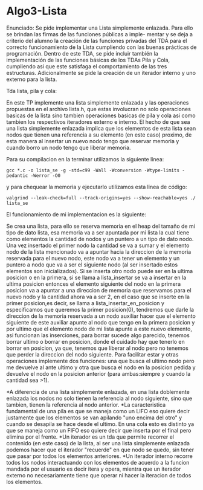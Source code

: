 # Algo3-Lista
Enunciado:
Se pide implementar una Lista simplemente enlazada. Para ello se brindan las firmas de las funciones públicas a imple-
mentar y se deja a criterio del alumno la creación de las funciones privadas del TDA para el correcto funcionamiento de
la Lista cumpliendo con las buenas prácticas de programación.
Dentro de este TDA, se pide incluir también la implementación de las funciones básicas de los TDAs Pila y Cola, cumpliendo
asi que este satisfaga el comportamiento de las tres estructuras.
Adicionalmente se pide la creación de un iterador interno y uno externo para la lista.

Tda lista, pila y cola:

En este TP implemente una lista simplemente enlazada y las operaciones propuestas en el archivo lista.h, que estas involucran no solo operaciones basicas de la lista sino tambien operaciones basicas de pila y cola asi como tambien los respectivos iteradores externo e interno.
El hecho de que sea una lista simplemente enlazada implica que los elementos de esta lista sean nodos que tienen una referencia a su elemento (en este caso) proximo, de esta manera al insertar un nuevo nodo tengo que reservar memoria y cuando borro un nodo tengo que liberar memoria.

Para su compilacion en la terminar utilizamos la siguiente linea:

    gcc *.c -o lista_se -g -std=c99 -Wall -Wconversion -Wtype-limits -pedantic -Werror -O0

y para chequear la memoria y ejecutarlo utilizamos esta linea de código:

    valgrind --leak-check=full --track-origins=yes --show-reachable=yes ./ lista_se

El funcionamiento de mi implementacion es la siguiente:

Se crea una lista, para ello se reserva memoria en el heap del tamaño de mi tipo de dato lista, esa memoria va a ser apuntada por mi lista la cual tiene como elementos la cantidad de nodos y un puntero a un tipo de dato nodo.
Una vez insertado el primer nodo la cantidad se va a sumar y el elemento nodo de la lista mencionado va a apuntar hacia la direccion de la memoria reservada para el nuevo nodo, este nodo va a tener un elemento y un puntero a nodo que va a ser el siguiente nodo (al ser insertado estos elementos son inicializados). Si se inserta otro nodo puede ser en la ultima posicion o en la primera, si se llama a lista_insertar se va a insertar en la ultima posicion entonces el elemento siguiente del nodo en la primera posicion va a apuntar a una direccion de memoria que reservamos para el nuevo nodo y la cantidad ahora va a ser 2, en el caso que se inserte en la primer posicion,es decir, se llama a lista_insertar_en_posicion y especificamos que queremos la primer posicion(0), tendremos que darle la direccion de la memoria reservada a un nodo auxiliar hacer que el elemento siguiente de este auxiliar apunte al nodo que tengo en la primera posicion y por ultimo que el elemento nodo de mi lista apunte a este nuevo elemento, asi funcionan las inserciones, para borrar sucede algo parecido, tenemos borrar ultimo o borrar en posicion, donde el cuidado hay que tenerlo en borrar en posicion, ya que, tenemos que liberar al nodo pero no tenemos que perder la direccion del nodo siguiente.
Para facilitar estar y otras operaciones implemente dos funciones: una que busca el ultimo nodo pero me devuelve al ante ultimo y otra que busca el nodo en la posicion pedida y devuelve el nodo en la posicion anterior (para ambas:siempre y cuando la cantidad sea >1).

*A diferencia de una lista simplemente enlazada, en una lista doblemente enlazada los nodos no solo tienen la referencia al nodo siguiente, sino que tambien, tienen la referencia al nodo anterior.
*La caracteristica fundamental de una pila es que se maneja como un LIFO eso quiere decir justamente que los elementos se van apilando "uno encima del otro" y cuando se desapila se hace desde el ultimo. 
En una cola esto es distinto ya que se maneja como un FIFO eso quiere decir que inserta por el final pero elimina por el frente.
*Un iterador es un tda que permite recorrer el contenido (en este caso) de la lista, al ser una lista simplemente enlazada podemos hacer que el iterador "recuerde" en que nodo se quedo, sin tener que pasar por todos los elementos anteriores.
*Un iterador interno recorre todos los nodos interactuando con los elementos de acuerdo a la funcion mandada por el usuario es decir itera y opera, mientra que un iterador externo no necesariamente tiene que operar ni hacer la iteracion de todos los elementos.

